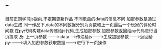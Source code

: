 # -
目前正则学习js逆向,不定期更新作品
不同歌曲的data的信息不同
加密参数是通过data生成
同一作品下,data的不同数据分别为页数和上一页最后一个玩家的评论时间戳
在py代码构建data传递给js代码,生成加密参数
加密参数返回给py代码进行当页提取
及:
  上一页参数 ---> data -->传递给js--->生成加密参数--->返回给py---->填入加密参数获取数据--->进行下一页操作
